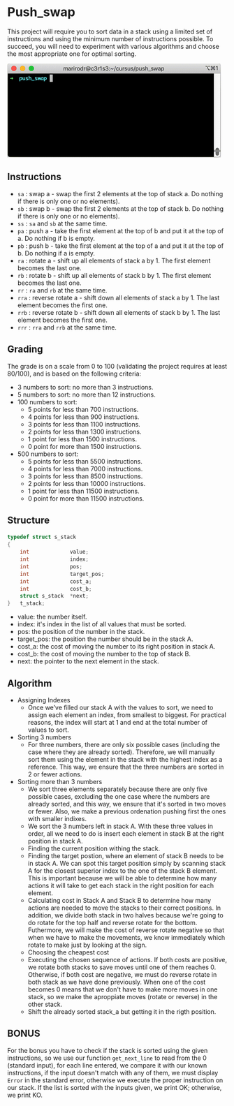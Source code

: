 # Push_swap

This project will require you to sort data in a stack using a limited set of instructions and using the minimum number of instructions possible. To succeed, you will need to experiment with various algorithms and choose the most appropriate one for optimal sorting.

![](https://github.com/MofMiq/push_swap/blob/main/arg%20copy.gif)

## Instructions

- `sa` : swap a - swap the first 2 elements at the top of stack a. Do nothing if there is only one or no elements).
- `sb` : swap b - swap the first 2 elements at the top of stack b. Do nothing if there is only one or no elements).
- `ss` : `sa` and `sb` at the same time.
- `pa` : push a - take the first element at the top of b and put it at the top of a. Do nothing if b is empty.
- `pb` : push b - take the first element at the top of a and put it at the top of b. Do nothing if a is empty.
- `ra` : rotate a - shift up all elements of stack a by 1. The first element becomes the last one.
- `rb` : rotate b - shift up all elements of stack b by 1. The first element becomes the last one.
- `rr` : `ra` and `rb` at the same time.
- `rra` : reverse rotate a - shift down all elements of stack a by 1. The last element becomes the first one.
- `rrb` : reverse rotate b - shift down all elements of stack b by 1. The last element becomes the first one.
- `rrr` : `rra` and `rrb` at the same time.

## Grading

The grade is on a scale from 0 to 100 (validating the project requires at least 80/100), and is based on the following criteria:

- 3 numbers to sort: no more than 3 instructions.
- 5 numbers to sort: no more than 12 instructions.
- 100 numbers to sort:
  - 5 points for less than 700 instructions.
  - 4 points for less than 900 instructions.
  - 3 points for less than 1100 instructions.
  - 2 points for less than 1300 instructions.
  - 1 point for less than 1500 instructions.
  - 0 point for more than 1500 instructions.
- 500 numbers to sort:
  - 5 points for less than 5500 instructions.
  - 4 points for less than 7000 instructions.
  - 3 points for less than 8500 instructions.
  - 2 points for less than 10000 instructions.
  - 1 point for less than 11500 instructions.
  - 0 point for more than 11500 instructions.

## Structure

```c
typedef struct s_stack
{
	int				value;
	int				index;
	int				pos;
	int				target_pos;
	int				cost_a;
	int				cost_b;
	struct s_stack	*next;
}	t_stack;
```
- value: the number itself.
- index: it's index in the list of all values that must be sorted.
- pos: the position of the number in the stack.
- target_pos: the position the number should be in the stack A.
- cost_a: the cost of moving the number to its right position in stack A.
- cost_b: the cost of moving the number to the top of stack B.
- next: the pointer to the next element in the stack.


## Algorithm

- Assigning Indexes
  - Once we’ve filled our stack A with the values to sort, we need to assign each element an index, from smallest to biggest. For practical reasons, the index will start at 1 and end at the total number of values to sort.
- Sorting 3 numbers
  - For three numbers, there are only six possible cases (including the case where they are already sorted). Therefore, we will manually sort them using the element in the stack with the highest index as a reference. This way, we ensure that the three numbers are sorted in 2 or fewer actions.
- Sorting more than 3 numbers
  - We sort three elements separately because there are only five possible cases, excluding the one case where the numbers are already sorted, and this way, we ensure that it's sorted in two moves or fewer. Also, we make a previous ordenation pushing first the ones with smaller indixes.
  - We sort the 3 numbers left in stack A. With these three values in order, all we need to do is insert each element in stack B at the right position in stack A.
  - Finding the current position withing the stack.
  - Finding the target postion, where an element of stack B needs to be in stack A. We can spot this target position simply by scanning stack A for the closest superior index to the one of the stack B element. This is important because we will be able to determine how many actions it will take to get each stack in the right position for each element.
  - Calculating cost in Stack A and Stack B to determine how many actions are needed to move the stacks to their correct positions. In addition, we divide both stack in two halves because we're going to do rotate for the top half and reverse rotate for the bottom. Futhermore, we will make the cost of reverse rotate negative so that when we have to make the movements, we know immediately which rotate to make just by looking at the sign.
  - Choosing the cheapest cost
  - Executing the chosen sequence of actions. If both costs are positive, we rotate both stacks to save moves until one of them reaches 0. Otherwise, if both cost are negative, we must do reverse rotate in both stack as we have done previously. When one of the cost becomes 0 means that we don't have to make more moves in one stack, so we make the aproppiate moves (rotate or reverse) in the other stack.
  - Shift the already sorted stack_a but getting it in the rigth position.

## BONUS

For the bonus you have to check if the stack is sorted using the given instructions, so we use our function `get_next_line` to read from the 0 (standard input), for each line entered, we compare it with our known instructions, if the input doesn't match with any of them, we must display `Error` in the standard error, otherwise we execute the proper instruction on our stack. If the list is sorted with the inputs given, we print OK; otherwise, we print KO.
